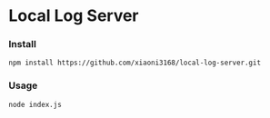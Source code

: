 # Local Log Server

### Install

`npm install https://github.com/xiaoni3168/local-log-server.git`

### Usage

`node index.js`
